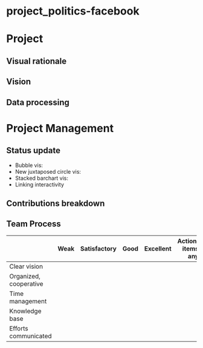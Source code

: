 # project_politics-facebook

# Project 

## Visual rationale

## Vision



## Data processing

# Project Management

## Status update
- Bubble vis:
- New juxtaposed circle vis:
- Stacked barchart vis:
- Linking interactivity

## Contributions breakdown

## Team Process

|                        | Weak | Satisfactory | Good | Excellent | Actionable items if any |
|------------------------|------|--------------|------|-----------|-------------------------|
| Clear vision           |      |              |      |           |                         |
| Organized, cooperative |      |              |      |           |                         |
| Time management        |      |              |      |           |                         |
| Knowledge base         |      |              |      |           |                         |
| Efforts communicated   |      |              |      |           |                         |
